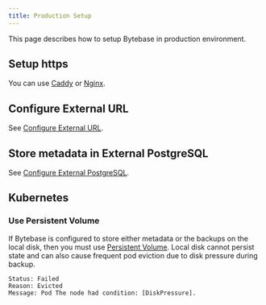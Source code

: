```yaml
---
title: Production Setup
---
```


This page describes how to setup Bytebase in production environment.

## Setup https

You can use [Caddy](https://caddyserver.com/docs/quick-starts/reverse-proxy) or [Nginx](https://www.nginx.com/).

## Configure External URL

See [Configure External URL](/docs/get-started/install/external-url).

## Store metadata in External PostgreSQL

See [Configure External PostgreSQL](/docs/get-started/install/external-postgres).

## Kubernetes

### Use Persistent Volume

If Bytebase is configured to store either metadata or the backups on the local disk, then you must use [Persistent Volume](https://kubernetes.io/docs/concepts/storage/persistent-volumes/#types-of-persistent-volumes). Local disk cannot persist state and can also cause frequent pod eviction due to disk pressure during backup.

```plain
Status: Failed
Reason: Evicted
Message: Pod The node had condition: [DiskPressure].
```
